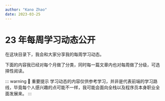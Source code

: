 ```yaml
---
author: "Kano Zhao"
date: 2023-03-25
---
```


# 23 年每周学习动态公开

在这块目录下，我会和大家分享我的每周学习动态。

下面的内容我已经对每个月做了分类，同时每一篇文章内也对每周做了分级，可选择性阅读。

::: warning 💬 重要提示
学习动态的内容仅供参考学习，并非是代表前端的学习路线，毕竟每个人感兴趣的点可能不一样，我可能会面向全栈以及程序员本身职业全面发展来。
:::